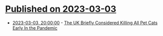 # [Published on 2023-03-03](index.md)

* [2023-03-03, 20:00:00](https://news.slashdot.org/story/23/03/03/1753224/the-uk-briefly-considered-killing-all-pet-cats-early-in-the-pandemic?utm_source=rss1.0mainlinkanon&utm_medium=feed) - [The UK Briefly Considered Killing All Pet Cats Early In the Pandemic](https://news.slashdot.org/story/23/03/03/1753224/the-uk-briefly-considered-killing-all-pet-cats-early-in-the-pandemic?utm_source=rss1.0mainlinkanon&utm_medium=feed)
